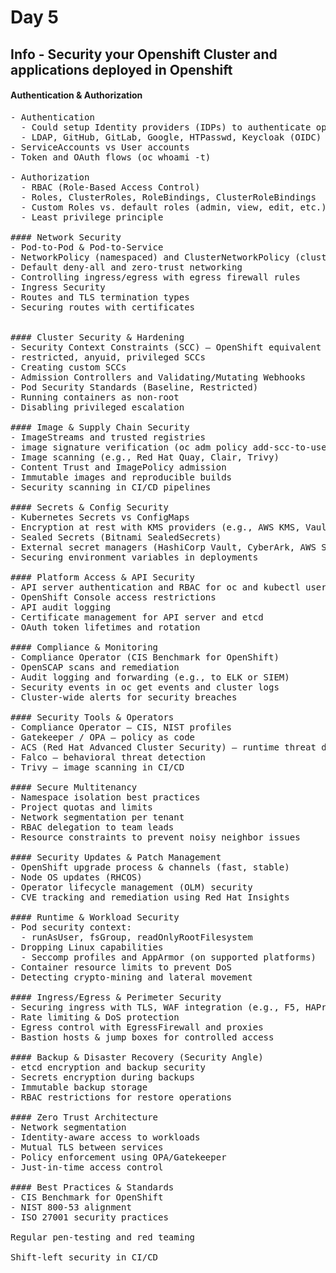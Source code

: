 # Day 5

## Info - Security your Openshift Cluster and applications deployed in Openshift

#### Authentication & Authorization

<pre>
- Authentication
  - Could setup Identity providers (IDPs) to authenticate openshift login
  - LDAP, GitHub, GitLab, Google, HTPasswd, Keycloak (OIDC)
- ServiceAccounts vs User accounts
- Token and OAuth flows (oc whoami -t)

- Authorization
  - RBAC (Role-Based Access Control)
  - Roles, ClusterRoles, RoleBindings, ClusterRoleBindings
  - Custom Roles vs. default roles (admin, view, edit, etc.)
  - Least privilege principle

#### Network Security
- Pod-to-Pod & Pod-to-Service
- NetworkPolicy (namespaced) and ClusterNetworkPolicy (cluster-wide)
- Default deny-all and zero-trust networking
- Controlling ingress/egress with egress firewall rules
- Ingress Security
- Routes and TLS termination types 
- Securing routes with certificates 


#### Cluster Security & Hardening
- Security Context Constraints (SCC) – OpenShift equivalent of PodSecurityPolicies
- restricted, anyuid, privileged SCCs
- Creating custom SCCs
- Admission Controllers and Validating/Mutating Webhooks
- Pod Security Standards (Baseline, Restricted)
- Running containers as non-root
- Disabling privileged escalation

#### Image & Supply Chain Security
- ImageStreams and trusted registries
- image signature verification (oc adm policy add-scc-to-user, oc adm signature)
- Image scanning (e.g., Red Hat Quay, Clair, Trivy)
- Content Trust and ImagePolicy admission
- Immutable images and reproducible builds
- Security scanning in CI/CD pipelines

#### Secrets & Config Security
- Kubernetes Secrets vs ConfigMaps
- Encryption at rest with KMS providers (e.g., AWS KMS, Vault)
- Sealed Secrets (Bitnami SealedSecrets)
- External secret managers (HashiCorp Vault, CyberArk, AWS Secrets Manager)
- Securing environment variables in deployments

#### Platform Access & API Security
- API server authentication and RBAC for oc and kubectl users
- OpenShift Console access restrictions
- API audit logging
- Certificate management for API server and etcd
- OAuth token lifetimes and rotation

#### Compliance & Monitoring
- Compliance Operator (CIS Benchmark for OpenShift)
- OpenSCAP scans and remediation
- Audit logging and forwarding (e.g., to ELK or SIEM)
- Security events in oc get events and cluster logs
- Cluster-wide alerts for security breaches

#### Security Tools & Operators
- Compliance Operator – CIS, NIST profiles
- Gatekeeper / OPA – policy as code
- ACS (Red Hat Advanced Cluster Security) – runtime threat detection, network graph
- Falco – behavioral threat detection
- Trivy – image scanning in CI/CD

#### Secure Multitenancy
- Namespace isolation best practices
- Project quotas and limits
- Network segmentation per tenant
- RBAC delegation to team leads
- Resource constraints to prevent noisy neighbor issues

#### Security Updates & Patch Management
- OpenShift upgrade process & channels (fast, stable)
- Node OS updates (RHCOS)
- Operator lifecycle management (OLM) security
- CVE tracking and remediation using Red Hat Insights

#### Runtime & Workload Security
- Pod security context:
  - runAsUser, fsGroup, readOnlyRootFilesystem
- Dropping Linux capabilities
  - Seccomp profiles and AppArmor (on supported platforms)
- Container resource limits to prevent DoS
- Detecting crypto-mining and lateral movement

#### Ingress/Egress & Perimeter Security
- Securing ingress with TLS, WAF integration (e.g., F5, HAProxy)
- Rate limiting & DoS protection
- Egress control with EgressFirewall and proxies
- Bastion hosts & jump boxes for controlled access

#### Backup & Disaster Recovery (Security Angle)
- etcd encryption and backup security
- Secrets encryption during backups
- Immutable backup storage
- RBAC restrictions for restore operations

#### Zero Trust Architecture
- Network segmentation
- Identity-aware access to workloads
- Mutual TLS between services
- Policy enforcement using OPA/Gatekeeper
- Just-in-time access control

#### Best Practices & Standards
- CIS Benchmark for OpenShift
- NIST 800-53 alignment
- ISO 27001 security practices

Regular pen-testing and red teaming

Shift-left security in CI/CD
